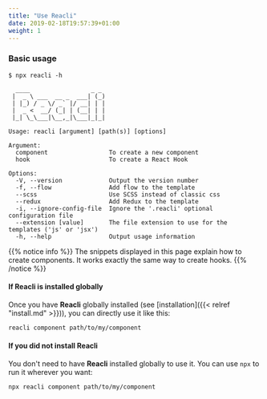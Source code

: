 ```yaml
---
title: "Use Reacli"
date: 2019-02-18T19:57:39+01:00
weight: 1
---
```


### Basic usage


```
$ npx reacli -h

  ____                 _ _ 
 |  _ \ ___  __ _  ___| (_)
 | |_) / _ \/ _` |/ __| | |
 |  _ <  __/ (_| | (__| | |
 |_| \_\___|\__,_|\___|_|_|
                           
Usage: reacli [argument] [path(s)] [options]

Argument:
  component                 To create a new component
  hook                      To create a React Hook

Options:
  -V, --version             Output the version number
  -f, --flow                Add flow to the template
  --scss                    Use SCSS instead of classic css
  --redux                   Add Redux to the template
  -i, --ignore-config-file  Ignore the '.reacli' optional configuration file
  --extension [value]       The file extension to use for the templates ('js' or 'jsx')
  -h, --help                Output usage information

```

{{% notice info %}}
The snippets displayed in this page explain how to create components. It works exactly the same way to create hooks.
{{% /notice %}}


#### If **Reacli** is installed globally

Once you have **Reacli** globally installed (see [installation]({{< relref "install.md" >}})), you can directly use it like this:

```bash
reacli component path/to/my/component
```

#### If you did not install **Reacli**

You don't need to have **Reacli** installed globally to use it. You can use `npx` to run it wherever you want:

```bash
npx reacli component path/to/my/component
```
